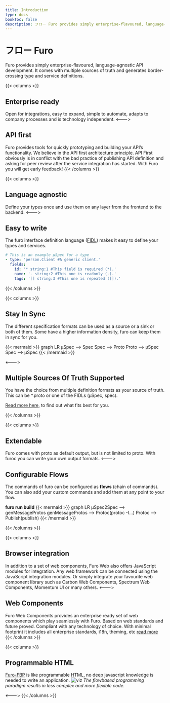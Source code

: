 ```yaml
---
title: Introduction
type: docs
bookToc: false
description: フロー Furo provides simply enterprise-flavoured, language-agnostic API development.
---
```


# フロー Furo
Furo provides simply enterprise-flavoured, language-agnostic API development.
It comes with multiple sources of truth and generates border-crossing type and service definitions.

{{< columns >}}
## Enterprise ready
Open for integrations, easy to expand, simple to automate, adapts to company processes and is technology independent.
<--->
## API first
Furo provides tools for quickly prototyping and building your API’s functionality. 
We believe in the API first architecture principle. API First obviously is in conflict with the bad practice of 
publishing API definition and asking for peer review after the service integration has started. With Furo you will
get early feedback!
{{< /columns >}}

{{< columns >}}
## Language agnostic
Define your types once and use them on any layer from the frontend to the backend.
<--->
## Easy to write
The furo interface definition language ([FIDL](https://fidl.furo.pro)) makes it easy to define your types and services.

```yaml
# This is an example µSpec for a type
- type: 'person.Client #A generic client.'
  fields:
    id: '* string:1 #This field is required (*).'
    name: '- string:2 #This one is readonly (-).'
    tags: '[] string:3 #This one is repeated ([]).'
```
{{< /columns >}}


{{< columns >}}
## Stay In Sync

The different specification formats can be used as a source or a sink or both of them. Some have a higher information 
density, furo can keep them in sync for you.

{{< mermaid >}}
graph LR
µSpec --> Spec
Spec --> Proto
Proto --> µSpec
Spec --> µSpec
{{< /mermaid >}}


<--->

## Multiple Sources Of Truth Supported
You have the choice from multiple definition formats as your source of truth.
This can be *.proto or one of the FIDLs (µSpec, spec). 

[Read more here](/docs/sourceoftruth/), to find out what fits best for you.

{{< /columns >}}

{{< columns >}}
## Extendable
Furo comes with proto as default output, but is not limited to proto. With furoc you can write your own output formats.
<--->
## Configurable Flows
The commands of furo can be configured as **flows** (chain of commands). You can also add your custom commands and 
add them at any point to your flow. 

**furo run build**
{{< mermaid >}}
graph LR
µSpec2Spec --> genMessageProtos
genMessageProtos --> Protoc(protoc -I...)
Protoc --> Publish(publish)
{{< /mermaid >}}

{{< /columns >}}


{{< columns >}}
## Browser integration
In addition to a set of web components, Furo Web also offers JavaScript modules for integration.
Any web framework can be connected using the JavaScript integration modules. Or simply integrate your favourite 
web component library such as Carbon Web Components, Spectrum Web Components, Momentum UI or many others.
<--->
## Web Components
Furo Web Components provides an enterprise ready set of web components which play seamlessly with Furo. 
Based on web standards and future proved. Compliant with any technology of choice. With minimal footprint it includes all enterprise standards, i18n, theming, etc
[read more](/docs/web-components/)
{{< /columns >}}

{{< columns >}}
## Programmable HTML
[Furo-FBP](https://fbp.furo.pro) is like programmable HTML, no deep javascript knowledge is needed to write an application.
![viz](/viz.png)
*The flowbased programming paradigm results in less complex and more flexible code.*

<--->
{{< /columns >}}
